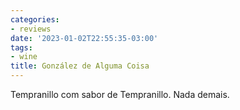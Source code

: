 ```yaml
---
categories:
- reviews
date: '2023-01-02T22:55:35-03:00'
tags:
- wine
title: González de Alguma Coisa
---
```


Tempranillo com sabor de Tempranillo. Nada demais.